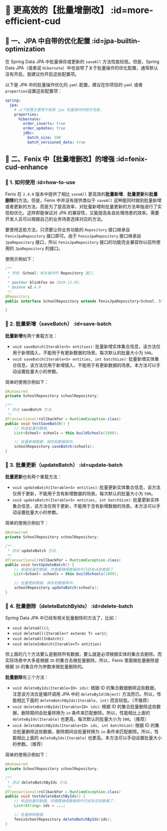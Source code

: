 # 🚀 更高效的【批量增删改】 :id=more-efficient-cud

## 💐 一、JPA 中自带的优化配置 :id=jpa-builtin-optimization

在 Spring Data JPA 中批量保存或更新的 `saveAll` 方法性能较低。但是，Spring Data JPA（或者说 `Hibernate`）中也自带了关于批量操作的优化配置，通常默认没有开启，我建议你开启这些配置项。

以下是 JPA 中的批量操作优化的 `yaml` 配置，建议在你项目的 `yaml` 或者 `properties`设置这些配置项：

```yaml
spring:
  jpa:
    # 以下配置主要用于提高 jpa 批量操作的相关性能.
    properties:
      hibernate:
        order_inserts: true
        order_updates: true
        jdbc:
          batch_size: 500
          batch_versioned_data: true
```

## 🌻 二、Fenix 中【批量增删改】的增强 :id=fenix-cud-enhance

### 🍺 1. 如何使用 :id=how-to-use

Fenix 在 `2.4.0` 版本中提供了相比 `saveAll` 更高效的**批量新增**、**批量更新**和**批量删除**的方法。但是，Fenix 中并没有提供类似于 `saveAll` 这种能同时做到批量新增或者更新的方法，而是为了提高效率，对批量新增和批量更新的方法单独进行了实现和优化。这样即能保证对 JPA 的兼容性，又能提高各自处理场景的效率。需要开发人员可以根据自己的业务场景选择对应的方法。

要使用这些方法，只须要让你业务功能的 `Repository` 接口继承自 `FenixJpaRepository` 接口即可。由于 `FenixJpaRepository` 接口继承自 `JpaRepository` 接口，所以 `FenixJpaRepository` 接口的功能完全兼容你以前所使用的 `JpaRepository` 的接口。

使用示例如下：

```java
/**
 * 学校（School）相关操作的 Repository 接口.
 *
 * @author blinkfox on 2020-12-05.
 * @since v2.4.0
 */
@Repository
public interface SchoolRepository extends FenixJpaRepository<School, String> {

}
```

### 🥤 2. 批量新增（saveBatch） :id=save-batch

**批量新增**有两个重载方法：

- `void saveBatch(Iterable<S> entities)`: 批量新增实体集合信息，该方法仅用于新增插入，不能用于有更新数据的场景。每次默认的批量大小为 `500`。
- `void saveBatch(Iterable<S> entities, int batchSize)`: 批量新增实体集合信息，该方法仅用于新增插入，不能用于有更新数据的场景。本方法可以手动设置批量大小的参数。

简单的使用示例如下：

```java
@Autowired
private SchoolRepository schoolRepository;

/**
 * 测试 saveBatch 方法.
 */
@Transactional(rollbackFor = RuntimeException.class)
public void testSaveBatch() {
    // 构造批量的数据.
    List<School> schools = this.buildSchools(1000);

    // 批量新增数据，保存到数据库中.
    schoolRepository.saveBatch(schools);
}
```

### 🍹 3. 批量更新（updateBatch） :id=update-batch

**批量更新**也有两个重载方法：

- `void updateBatch(Iterable<S> entities)`: 批量更新实体集合信息，该方法仅用于更新，不能用于含有新增数据的场景。每次默认的批量大小为 `500`。
- `void updateBatch(Iterable<S> entities, int batchSize)`: 批量更新实体集合信息，该方法仅用于更新，不能用于含有新增数据的场景。本方法可以手动设置批量大小的参数。

简单的使用示例如下：

```java
@Autowired
private SchoolRepository schoolRepository;

/**
 * 测试 updateBatch 方法.
 */
@Transactional(rollbackFor = RuntimeException.class)
public void testUpdateBatch() {
    // 构造批量的数据，你需要确保数据库中已经有这些数据了.
    List<School> schools = this.buildSchools(1000);

    // 批量更新数据，保存到数据库中.
    schoolRepository.updateBatch(schools);
}
```

### 🧃 4. 批量删除（deleteBatchByIds） :id=delete-batch

Spring Data JPA 中已经有相关批量删除的方法了，比如：

- `void deleteAll()`;
- `void deleteAll(Iterable<? extends T> var1)`;
- `void deleteAllInBatch()`
- `void deleteInBatch(Iterable<T> entities)`

但上面的几个方法要么是删除所有数据，要么就是必须根据实体的集合去删除。而实际场景中大多是根据 `ID` 的集合去做批量删除。所以，Fenix 里面做批量删除是根据 `ID` 的集合作为参数来做批量删除的。

**批量删除**有三个方法：

- `void deleteByIds(Iterable<ID> ids)`: 根据 ID 的集合数据删除这些数据，注意该方法仅是循环调用 JPA 中的 `deleteById(Object)` 方法而已。所以，性能相比下面的 `deleteBatchByIds(Iterable, int)` 而言较低。（不推荐）
- `void deleteBatchByIds(Iterable<ID> ids)`: 根据 ID 的集合批量删除这些数据，删除期间会批量转换为 `in` 条件来匹配删除。所以，性能相比上面的 `deleteByIds(Iterable)` 也更高，每次默认的批量大小为 `500`。（推荐）
- `void deleteBatchByIds(Iterable<ID> ids, int batchSize)`: 根据 ID 的集合批量删除这些数据，删除期间会批量转换为 `in` 条件来匹配删除。所以，性能相比上面的 `deleteByIds(Iterable)` 也更高。本方法可以手动设置批量大小的参数。（推荐）

简单的使用示例如下：

```java
@Autowired
private SchoolRepository schoolRepository;

/**
 * 测试 deleteBatchByIds 方法.
 */
@Transactional(rollbackFor = RuntimeException.class)
public void testdeleteBatchByIds() {
    // 构造批量的数据，你需要确保数据库中已经有这些数据了.
    List<String> ids = ...;

    // 批量删除数据.
    fenixSchoolRepository.deleteBatchByIds(ids);
}
```
